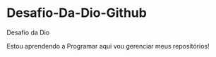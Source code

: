 # Desafio-Da-Dio-Github

 Desafio da Dio 

 Estou aprendendo a Programar aqui vou gerenciar meus repositórios!
